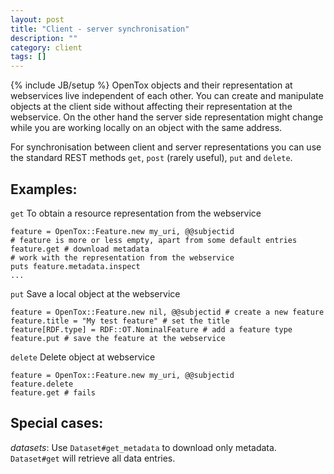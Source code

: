 ```yaml
---
layout: post
title: "Client - server synchronisation"
description: ""
category: client
tags: []
---
```

{% include JB/setup %}
OpenTox objects and their representation at webservices live independent of each other. You can create and manipulate objects at the client side without affecting their representation at the webservice. On the other hand the server side representation might change while you are working locally on an object with the same address.

For synchronisation between client and server representations you can use the standard REST methods `get`, `post` (rarely useful), `put` and `delete`.

Examples:
---------

`get` To obtain a resource representation from the webservice

    feature = OpenTox::Feature.new my_uri, @@subjectid
    # feature is more or less empty, apart from some default entries
    feature.get # download metadata
    # work with the representation from the webservice
    puts feature.metadata.inspect
    ...

`put` Save a local object at the webservice

    feature = OpenTox::Feature.new nil, @@subjectid # create a new feature
    feature.title = "My test feature" # set the title
    feature[RDF.type] = RDF::OT.NominalFeature # add a feature type
    feature.put # save the feature at the webservice

`delete` Delete object at webservice

    feature = OpenTox::Feature.new my_uri, @@subjectid
    feature.delete
    feature.get # fails

Special cases:
--------------

*datasets*: Use `Dataset#get_metadata` to download only metadata. `Dataset#get` will retrieve all data entries.


